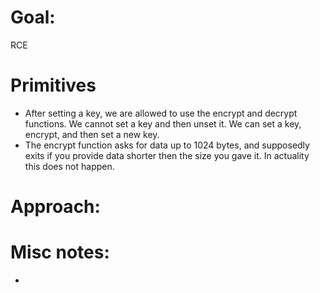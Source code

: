 # Goal: 
RCE

# Primitives
- After setting a key, we are allowed to use the encrypt and decrypt functions. We cannot set a key and then unset it. We can set a key, encrypt, and then set a new key.
-  The encrypt function asks for data up to 1024 bytes, and supposedly exits if you provide data shorter then the size you gave it. In actuality this does not happen.

# Approach:


# Misc notes:

- 




